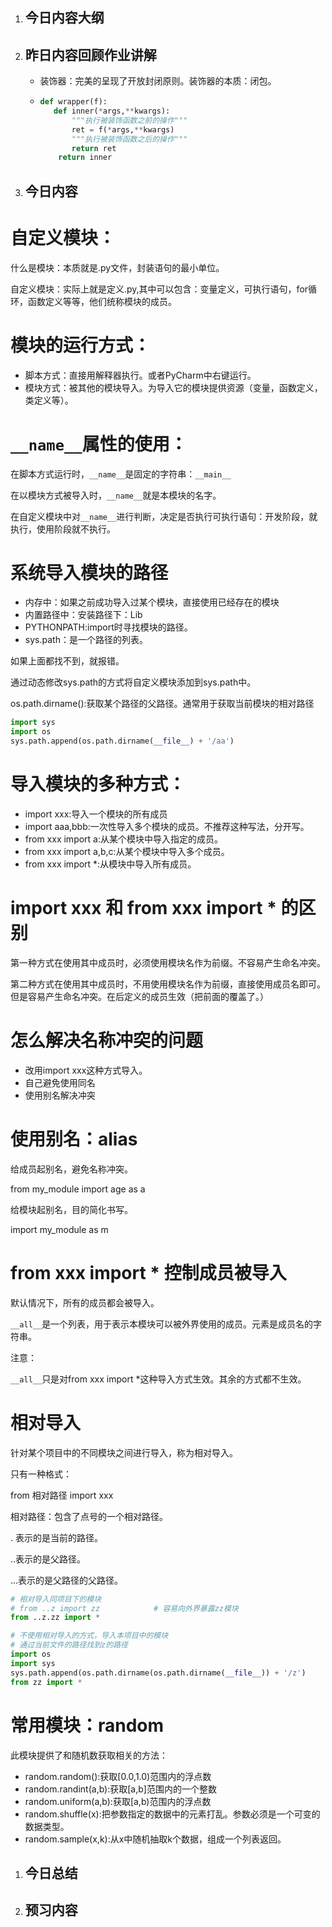 1. ## 今日内容大纲

2. ## 昨日内容回顾作业讲解

   + 装饰器：完美的呈现了开放封闭原则。装饰器的本质：闭包。

   + ```python
     def wrapper(f):
     	def inner(*args,**kwargs):
     		"""执行被装饰函数之前的操作"""
     		ret = f(*args,**kwargs)
     		"""执行被装饰函数之后的操作"""
     		return ret
         return inner
     ```

     

3. ## 今日内容

# 自定义模块：

什么是模块：本质就是.py文件，封装语句的最小单位。

自定义模块：实际上就是定义.py,其中可以包含：变量定义，可执行语句，for循环，函数定义等等，他们统称模块的成员。



# 模块的运行方式：

- 脚本方式：直接用解释器执行。或者PyCharm中右键运行。
- 模块方式：被其他的模块导入。为导入它的模块提供资源（变量，函数定义，类定义等）。



# `__name__`属性的使用：

在脚本方式运行时，`__name__`是固定的字符串：`__main__`

在以模块方式被导入时，`__name__`就是本模块的名字。

在自定义模块中对`__name__`进行判断，决定是否执行可执行语句：开发阶段，就执行，使用阶段就不执行。



# 系统导入模块的路径

- 内存中：如果之前成功导入过某个模块，直接使用已经存在的模块
- 内置路径中：安装路径下：Lib
- PYTHONPATH:import时寻找模块的路径。
- sys.path：是一个路径的列表。

如果上面都找不到，就报错。

通过动态修改sys.path的方式将自定义模块添加到sys.path中。

os.path.dirname():获取某个路径的父路径。通常用于获取当前模块的相对路径

```python
import sys
import os
sys.path.append(os.path.dirname(__file__) + '/aa')
```



# 导入模块的多种方式：

- import xxx:导入一个模块的所有成员
- import aaa,bbb:一次性导入多个模块的成员。不推荐这种写法，分开写。
- from xxx import a:从某个模块中导入指定的成员。
- from xxx import a,b,c:从某个模块中导入多个成员。
- from xxx import *:从模块中导入所有成员。



# import xxx 和 from xxx import * 的区别

第一种方式在使用其中成员时，必须使用模块名作为前缀。不容易产生命名冲突。

第二种方式在使用其中成员时，不用使用模块名作为前缀，直接使用成员名即可。但是容易产生命名冲突。在后定义的成员生效（把前面的覆盖了。）



# 怎么解决名称冲突的问题

- 改用import xxx这种方式导入。
- 自己避免使用同名
- 使用别名解决冲突



# 使用别名：alias

给成员起别名，避免名称冲突。

from my_module import age as a

给模块起别名，目的简化书写。

import my_module as m





# from xxx import * 控制成员被导入

默认情况下，所有的成员都会被导入。

`__all__`是一个列表，用于表示本模块可以被外界使用的成员。元素是成员名的字符串。

注意：

`__all__`只是对from xxx import *这种导入方式生效。其余的方式都不生效。



# 相对导入

针对某个项目中的不同模块之间进行导入，称为相对导入。

只有一种格式：

from 相对路径 import xxx

相对路径：包含了点号的一个相对路径。

. 表示的是当前的路径。

..表示的是父路径。

...表示的是父路径的父路径。



```python
# 相对导入同项目下的模块
# from ..z import zz            # 容易向外界暴露zz模块
from ..z.zz import *
```



```python
# 不使用相对导入的方式，导入本项目中的模块
# 通过当前文件的路径找到z的路径
import os
import sys
sys.path.append(os.path.dirname(os.path.dirname(__file__)) + '/z')
from zz import *
```







# 常用模块：random

此模块提供了和随机数获取相关的方法：

- random.random():获取[0.0,1.0)范围内的浮点数
- random.randint(a,b):获取[a,b]范围内的一个整数
- random.uniform(a,b):获取[a,b)范围内的浮点数
- random.shuffle(x):把参数指定的数据中的元素打乱。参数必须是一个可变的数据类型。
- random.sample(x,k):从x中随机抽取k个数据，组成一个列表返回。









1. ## 今日总结

2. ## 预习内容